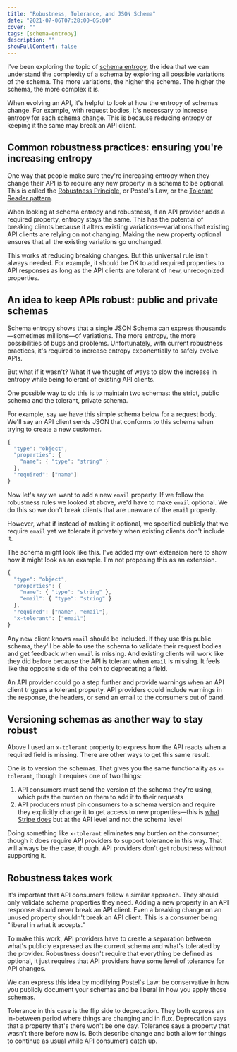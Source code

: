 ```yaml
---
title: "Robustness, Tolerance, and JSON Schema"
date: "2021-07-06T07:28:00-05:00"
cover: ""
tags: [schema-entropy]
description: ""
showFullContent: false
---
```


I've been exploring the topic of [schema entropy](/tags/schema-entropy/), the idea that we can understand the complexity of a schema by exploring all possible variations of the schema. The more variations, the higher the schema. The higher the schema, the more complex it is.

When evolving an API, it's helpful to look at how the entropy of schemas change. For example, with request bodies, it's necessary to increase entropy for each schema change. This is because reducing entropy or keeping it the same may break an API client.

## Common robustness practices: ensuring you're increasing entropy

One way that people make sure they're increasing entropy when they change their API is to require any new property in a schema to be optional. This is called the [Robustness Principle](https://en.wikipedia.org/wiki/Robustness_principle), or Postel's Law, or the [Tolerant Reader pattern](https://martinfowler.com/bliki/TolerantReader.html).

When looking at schema entropy and robustness, if an API provider adds a required property, entropy stays the same. This has the potential of breaking clients because it alters existing variations—variations that existing API clients are relying on not changing. Making the new property optional ensures that all the existing variations go unchanged.

This works at reducing breaking changes. But this universal rule isn't always needed. For example, it should be OK to add required properties to API responses as long as the API clients are tolerant of new, unrecognized properties. 

## An idea to keep APIs robust: public and private schemas

Schema entropy shows that a single JSON Schema can express thousands—sometimes millions—of variations. The more entropy, the more possibilities of bugs and problems. Unfortunately, with current robustness practices, it's required to increase entropy exponentially to safely evolve APIs.

But what if it wasn't? What if we thought of ways to slow the increase in entropy while being tolerant of existing API clients.

One possible way to do this is to maintain two schemas: the strict, public schema and the tolerant, private schema.

For example, say we have this simple schema below for a request body. We'll say an API client sends JSON that conforms to this schema when trying to create a new customer.

```js
{
  "type": "object",
  "properties": {
    "name": { "type": "string" }
  },
  "required": ["name"]
}
```

Now let's say we want to add a new `email` property. If we follow the robustness rules we looked at above, we'd have to make `email` optional. We do this so we don't break clients that are unaware of the `email` property.

However, what if instead of making it optional, we specified publicly that we require `email` yet we tolerate it privately when existing clients don't include it.

The schema might look like this. I've added my own extension here to show how it might look as an example. I'm not proposing this as an extension.

```js
{
  "type": "object",
  "properties": {
    "name": { "type": "string" },
    "email": { "type": "string" }
  },
  "required": ["name", "email"],
  "x-tolerant": ["email"]
}
```

Any new client knows `email` should be included. If they use this public schema, they'll be able to use the schema to validate their request bodies and get feedback when `email` is missing. And existing clients will work like they did before because the API is tolerant when `email` is missing. It feels like the opposite side of the coin to deprecating a field.

An API provider could go a step further and provide warnings when an API client triggers a tolerant property. API providers could include warnings in the response, the headers, or send an email to the consumers out of band.

## Versioning schemas as another way to stay robust

Above I used an `x-tolerant` property to express how the API reacts when a required field is missing. There are other ways to get this same result.

One is to version the schemas. That gives you the same functionality as `x-tolerant`, though it requires one of two things:

1. API consumers must send the version of the schema they're using, which puts the burden on them to add it to their requests
2. API producers must pin consumers to a schema version and require they explicitly change it to get access to new properties—this is [what Stripe does](https://stripe.com/blog/api-versioning) but at the API level and not the schema level

Doing something like `x-tolerant` eliminates any burden on the consumer, though it does require API providers to support tolerance in this way. That will always be the case, though. API providers don't get robustness without supporting it.

## Robustness takes work

It's important that API consumers follow a similar approach. They should only validate schema properties they need. Adding a new property in an API response should never break an API client. Even a breaking change on an unused property shouldn't break an API client. This is a consumer being "liberal in what it accepts."

To make this work, API providers have to create a separation between what's publicly expressed as the current schema and what's tolerated by the provider. Robustness doesn't require that everything be defined as optional, it just requires that API providers have some level of tolerance for API changes.

We can express this idea by modifying Postel's Law: be conservative in how you publicly document your schemas and be liberal in how you apply those schemas.

Tolerance in this case is the flip side to deprecation. They both express an in-between period where things are changing and in flux. Deprecation says that a property that's there won't be one day. Tolerance says a property that wasn't there before now is. Both describe change and both allow for things to continue as usual while API consumers catch up.